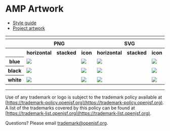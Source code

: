 # AMP Artwork

* [Style guide](https://amp.dev/static/files/brand-material/AMP_Mini_Styleguide.pdf)
* [Project artwork](https://amp.dev/static/files/brand-material/AMP_Logo_Rebrush.zip)

<table>
    <tr>
    	<th colspan="7"></th>
    </tr>
    <tr>
        <th width="120"></th>
        <th colspan="3">PNG</th>
        <th colspan="3">SVG</th>
    </tr>
    <tr>
        <th width="120"></th>
        <th width="200">horizontal</th>
        <th width="95">stacked</th>
        <th width="75">icon</th>
        <th width="200">horizontal</th>
        <th width="95">stacked</th>
        <th width="75">icon</th>
    </tr>
    <tr>
        <th>blue</th>
        <td><img src="./amp-logo-blue.png"></td>
        <td>&nbsp;</td>
        <td><img src="./amp-icon-blue.png"></td>
        <td><img src="./amp-logo-blue.svg"></td>
        <td>&nbsp;</td>
        <td><img src="./amp-icon-blue.svg"></td>
    </tr>
    <tr>
        <th>black</th>
        <td><img src="./amp-logo-black.png"></td>
        <td>&nbsp;</td>
        <td><img src="./amp-icon-black.png"></td>
        <td><img src="./amp-logo-black.svg"></td>
        <td>&nbsp;</td>
        <td><img src="./amp-icon-black.svg"></td>
    </tr>
    <tr>
        <th>white</th>
        <td><img src="./amp-logo-white-dark_background.png"></td>
        <td>&nbsp;</td>
        <td><img src="./amp-icon-white-dark_background.png"></td>
        <td><img src="./amp-logo-white-dark_background.svg"></td>
        <td>&nbsp;</td>
        <td><img src="./amp-icon-white-dark_background.svg"></td>
    </tr>
</table>

---

Use of any trademark or logo is subject to the trademark policy available at [https://trademark-policy.openjsf.org](https://trademark-policy.openjsf.org). A list of the trademarks covered by this policy can be found at [https://trademark-list.openjsf.org](https://trademark-list.openjsf.org).

Questions? Please email [trademark@openjsf.org](mailto:trademark@openjsf.org).
